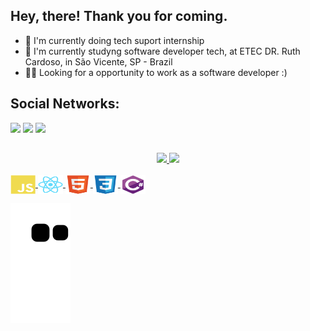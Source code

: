 ## Hey, there! Thank you for coming.

- 🔭 I'm currently doing tech suport internship
- 🌱 I'm currently studyng software developer tech, at ETEC DR. Ruth Cardoso, in São Vicente, SP - Brazil 
- 🧑‍💼 Looking for a opportunity to work as a software developer :)

<div> 

## Social Networks:


  <a href="mailto:pedrovitorcoelho@outlook.com" target="_blank"><img src="https://img.shields.io/badge/Microsoft_Outlook-0078D4?style=for-the-badge&logo=microsoft-outlook&logoColor=white" target="_blank"></a>
  <a href="https://www.linkedin.com/in/pedrovitorcoelho" target="_blank"><img src="https://img.shields.io/badge/-LinkedIn-%230077B5?style=for-the-badge&logo=linkedin&logoColor=white" target="_blank"></a> 
  <a href="https://instagram.com/pedrovitor___?igshid=YmMyMTA2M2Y=" target="_blank"><img src="https://img.shields.io/badge/-Instagram-%23E4405F?style=for-the-badge&logo=instagram&logoColor=white" target="_blank"></a>
 
</div>

##


<div align="center" style="display: inline_block">
  <a href="https://github.com/pedrovitorcoelho">
  <img height="180em" src="https://github-readme-stats.vercel.app/api?username=pedrovitorcoelho&show_icons=true&theme=dark&include_all_commits=true&count_private=true&title_color=008000"/>
  <img height="180em" src="https://github-readme-stats.vercel.app/api/top-langs/?username=pedrovitorcoelho&layout=compact&langs_count=10&theme=dark&title_color=008000"/>
  
  
</div>

<div style="display: inline_block"><br>
  <img align="center" alt="Pedro-Js" height="30" width="40" src="https://raw.githubusercontent.com/devicons/devicon/master/icons/javascript/javascript-plain.svg">
  <img align="center" alt="Pedro-React" height="30" width="40" src="https://raw.githubusercontent.com/devicons/devicon/master/icons/react/react-original.svg">
  <img align="center" alt="Pedro-HTML" height="30" width="40" src="https://raw.githubusercontent.com/devicons/devicon/master/icons/html5/html5-original.svg">
  <img align="center" alt="Pedro-CSS" height="30" width="40" src="https://raw.githubusercontent.com/devicons/devicon/master/icons/css3/css3-original.svg">
  <img align="center" alt="Pedro-Csharp" height="30" width="40" src="https://raw.githubusercontent.com/devicons/devicon/master/icons/csharp/csharp-original.svg">

  
  
  ![Snake animation](https://github.com/pedrovitorcoelho/pedrovitorcoelho/blob/output/github-contribution-grid-snake.svg)
  
</div>

  
  
